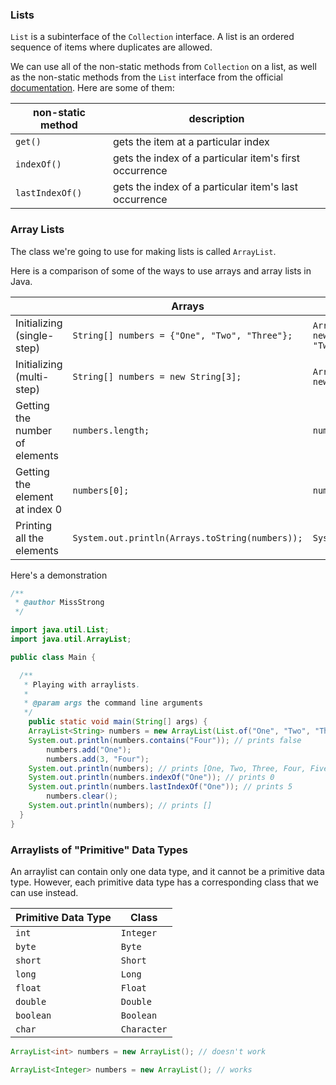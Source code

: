 <!-- # [Link to video.]() -->

### Lists

`List` is a subinterface of the `Collection` interface. A list is an ordered sequence of items where duplicates are allowed.

We can use all of the non-static methods from `Collection` on a list, as well as the non-static methods from the `List` interface from the official [documentation](https://docs.oracle.com/javase/8/docs/api/java/util/List.html). Here are some of them:

| non-static method | description | 
| --- | --- |
| `get()` | gets the item at a particular index |
| `indexOf()` | gets the index of a particular item's first occurrence |
| `lastIndexOf()` | gets the index of a particular item's last occurrence |

### Array Lists

The class we're going to use for making lists is called `ArrayList`. 

Here is a comparison of some of the ways to use arrays and array lists in Java.

| | Arrays | Array Lists |
| --- | --- | --- |
| Initializing (single-step) | `String[] numbers = {"One", "Two", "Three"};` | `ArrayList<String> numbers = new ArrayList(List.of("One", "Two", "Three"));` |
| Initializing (multi-step) | `String[] numbers = new String[3];` | `ArrayList<String> numbers = new ArrayList();` |
| Getting the number of elements | `numbers.length;` | `numbers.size();` |
| Getting the element at index 0 | `numbers[0];` | `numbers.get(0);` |
| Printing all the elements | `System.out.println(Arrays.toString(numbers));` | `System.out.println(numbers);` |

Here's a demonstration 

```java
/**
 * @author MissStrong
 */

import java.util.List;
import java.util.ArrayList;

public class Main {

  /**
   * Playing with arraylists.
   *
   * @param args the command line arguments
   */
	public static void main(String[] args) {
  	ArrayList<String> numbers = new ArrayList(List.of("One", "Two", "Three", "Five"));
  	System.out.println(numbers.contains("Four")); // prints false
		numbers.add("One");
		numbers.add(3, "Four");
  	System.out.println(numbers); // prints [One, Two, Three, Four, Five, One]
  	System.out.println(numbers.indexOf("One")); // prints 0
  	System.out.println(numbers.lastIndexOf("One")); // prints 5
		numbers.clear();
  	System.out.println(numbers); // prints []
  }    
}
```

### Arraylists of "Primitive" Data Types

An arraylist can contain only one data type, and it cannot be a primitive data type. However, each primitive data type has a corresponding class that we can use instead. 

| Primitive Data Type | Class |
| --- | --- |
| `int` | `Integer` |
| `byte` | `Byte` |
| `short` | `Short` |
| `long` | `Long` |
| `float` | `Float` |
| `double` | `Double` |
| `boolean` | `Boolean` |
| `char` | `Character` |

```java
ArrayList<int> numbers = new ArrayList(); // doesn't work
```

```java
ArrayList<Integer> numbers = new ArrayList(); // works
```
